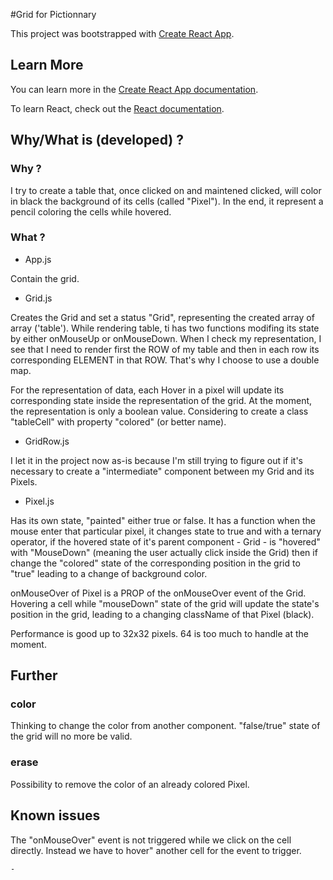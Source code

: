 #Grid for Pictionnary

This project was bootstrapped with [Create React App](https://github.com/facebook/create-react-app).

## Learn More

You can learn more in the [Create React App documentation](https://facebook.github.io/create-react-app/docs/getting-started).

To learn React, check out the [React documentation](https://reactjs.org/).

## Why/What is (developed) ?

### Why ?

I try to create a table that, once clicked on and maintened clicked, will color in black the background of its cells (called "Pixel"). In the end, it represent a pencil coloring the cells while hovered.

### What ?

- App.js

Contain the grid.

- Grid.js

Creates the Grid and set a status "Grid", representing the created array of array ('table').
While rendering table, ti has two functions modifing its state by either onMouseUp or onMouseDown.
When I check my representation, I see that I need to render first the ROW of my table and then in each row its corresponding ELEMENT in that ROW. That's why I choose to use a double map. 

For the representation of data, each Hover in a pixel will update its corresponding state inside the representation of the grid. At the moment, the representation is only a boolean value. Considering to create a class "tableCell" with property "colored" (or better name).

- GridRow.js

I let it in the project now as-is because I'm still trying to figure out if it's necessary to create a "intermediate" component between my Grid and its Pixels.

- Pixel.js

Has its own state, "painted" either true or false. It has a function when the mouse enter that particular pixel, it changes state to true and with a ternary operator, if the hovered state of it's parent component - Grid - is "hovered" with "MouseDown" (meaning the user actually click inside the Grid) then if change the "colored" state of the corresponding position in the grid to "true" leading to a change of background color.


onMouseOver of Pixel is a PROP of the onMouseOver event of the Grid. Hovering a cell while "mouseDown" state of the grid will update the state's position in the grid, leading to a changing className of that Pixel (black).

Performance is good up to 32x32 pixels. 64 is too much to handle at the moment.


## Further 

### color

Thinking to change the color from another component. "false/true" state of the grid will no more be valid.

### erase

Possibility to remove the color of an already colored Pixel.


## Known issues

The "onMouseOver" event is not triggered while we click on the cell directly. Instead we have to hover" another cell for the event to trigger. 


	- 
